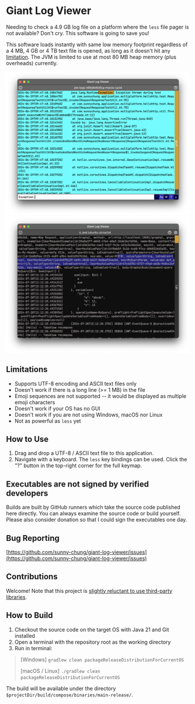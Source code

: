 # Giant Log Viewer

Needing to check a 4.9 GB log file on a platform where the `less` file pager is not available? Don't cry. This software is going to save you!

This software loads instantly with same low memory footprint regardless of a 4 MB, 4 GB or 4 TB text file is opened, as long as it doesn't hit any [limitation](#limitations). The JVM is limited to use at most 80 MB heap memory (plus overheads) currently.

![Screenshot](doc/media/screenshot-viewer.png)
![Screenshot](doc/media/screenshot-viewer-dark.png)

## Limitations
- Supports UTF-8 encoding and ASCII text files only
- Doesn't work if there is a long line (>= 1 MB) in the file
- Emoji sequences are not supported -- it would be displayed as multiple emoji characters
- Doesn't work if your OS has no GUI
- Doesn't work if you are not using Windows, macOS nor Linux
- Not as powerful as `less` yet

## How to Use

1. Drag and drop a UTF-8 / ASCII text file to this application.
2. Navigate with a keyboard. The `less` key bindings can be used. Click the "?" button in the top-right corner for the full keymap.

## Executables are not signed by verified developers

Builds are built by GitHub runners which take the source code published here directly. You can always examine the source code or build yourself. Please also consider donation so that I could sign the executables one day.

## Bug Reporting

[https://github.com/sunny-chung/giant-log-viewer/issues](https://github.com/sunny-chung/giant-log-viewer/issues)

## Contributions

Welcome! Note that this project is [slightly reluctant to use third-party libraries](build.gradle.kts).

## How to Build

1. Checkout the source code on the target OS with Java 21 and Git installed
2. Open a terminal with the repository root as the working directory
3. Run in terminal:

> [Windows] `gradlew clean packageReleaseDistributionForCurrentOS`
> 
> [macOS / Linux] `./gradlew clean packageReleaseDistributionForCurrentOS`

The build will be available under the directory `$projectDir/build/compose/binaries/main-release/`.

